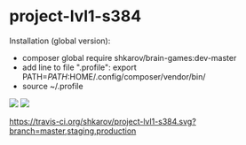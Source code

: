 # project-lvl1-s384

Installation (global version):
- composer global require shkarov/brain-games:dev-master
- add line to file ".profile": export PATH=$PATH:$HOME/.config/composer/vendor/bin/
- source ~/.profile

<a href="https://codeclimate.com/github/codeclimate/codeclimate/maintainability"><img src="https://api.codeclimate.com/v1/badges/a99a88d28ad37a79dbf6/maintainability" /></a>
<a href="https://codeclimate.com/github/codeclimate/codeclimate/test_coverage"><img src="https://api.codeclimate.com/v1/badges/a99a88d28ad37a79dbf6/test_coverage" /></a>

https://travis-ci.org/shkarov/project-lvl1-s384.svg?branch=master,staging,production
